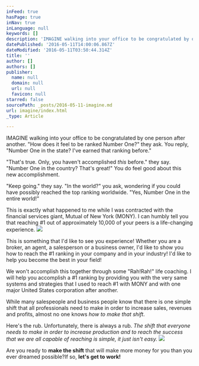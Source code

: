 ```yaml
---
inFeed: true
hasPage: true
inNav: true
inLanguage: null
keywords: []
description: 'IMAGINE walking into your office to be congratulated by one person after another. “How does it feel to be ranked Number One?” they ask. You reply, “Number One in the state? I’ve earned that ranking before.”'
datePublished: '2016-05-11T14:00:06.867Z'
dateModified: '2016-05-11T03:50:44.314Z'
title: ''
author: []
authors: []
publisher:
  name: null
  domain: null
  url: null
  favicon: null
starred: false
sourcePath: _posts/2016-05-11-imagine.md
url: imagine/index.html
_type: Article

---
```

IMAGINE walking into your office to be congratulated by one person after another. "How does it feel to be ranked Number One?" they ask. You reply, "Number One in the state? I've earned that ranking before."

"That's true. Only, you haven't accomplished _this_ before." they say. "Number One in the country? That's great!" You do feel good about this new accomplishment.

"Keep going." they say. "In the world?" you ask, wondering if you could have possibly reached the top ranking worldwide. "Yes, Number One in the entire world!"

This is exactly what happened to me while I was contracted with the financial services giant, Mutual of New York (MONY). I can humbly tell you that reaching \#1 out of approximately 10,000 of your peers is a life-changing experience.
![](https://the-grid-user-content.s3-us-west-2.amazonaws.com/ec371213-2d49-44f2-a5aa-b5e355085cc8.jpg)

This is
something that I'd like to see you experience!  Whether you are a broker, an agent, a salesperson or a business owner, I'd
like to show you how to reach the \#1 ranking in your company and in your industry!  I'd like to help you become the best in your
field!  

We won't accomplish this together through some "Rah!Rah!" life coaching. I will help you accomplish a \#1 ranking by providing you with the very same systems and strategies that I used to reach \#1 with MONY and with one major United States corporation after another.

While many salespeople and business people know that there is one simple shift that all professionals need to make in order to increase sales, revenues and profits, almost no one knows _how to make that shift_.

Here's the rub. Unfortunately, there is always a rub. __The shift_ that everyone needs to make in order to increase production and to reach the success that we are all capable of reaching _is simple, it just isn't easy.__
![](https://the-grid-user-content.s3-us-west-2.amazonaws.com/d4234896-a90e-452a-ba84-018c4f3c1778.jpg)

Are you ready to __make
the shift__ that will make more money for you than you ever dreamed
possible?If so, __let's get to work!__